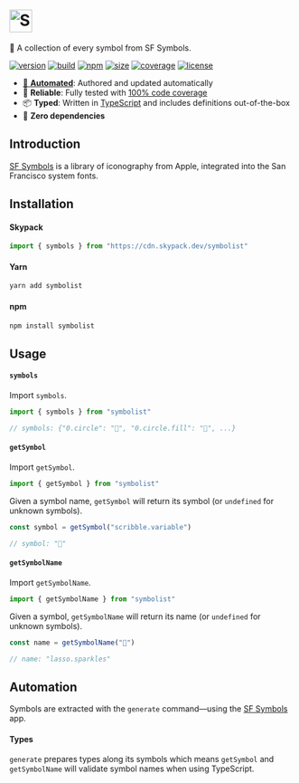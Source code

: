 # <a href="https://marcbouchenoire.com/projects/symbolist"><img src="https://raw.githubusercontent.com/bouchenoiremarc/symbolist/main/.github/logo.svg" height="40" alt="Symbolist" /></a>

🔣 ️A collection of every symbol from SF Symbols.

[![version](https://img.shields.io/badge/SF%20Symbols%203.1-message?color=%23e27)](https://developer.apple.com/sf-symbols/)
[![build](https://img.shields.io/github/workflow/status/bouchenoiremarc/symbolist/CI?color=%23e27)](https://github.com/bouchenoiremarc/symbolist/actions/workflows/ci.yml)
[![npm](https://img.shields.io/npm/v/symbolist?color=%23e27)](https://www.npmjs.com/package/symbolist)
[![size](https://img.shields.io/bundlephobia/minzip/symbolist?label=size&color=%23e27)](https://bundlephobia.com/package/symbolist)
[![coverage](https://img.shields.io/codecov/c/github/bouchenoiremarc/symbolist?color=%23e27)](https://codecov.io/gh/bouchenoiremarc/symbolist)
[![license](https://img.shields.io/github/license/bouchenoiremarc/symbolist?color=%23e27)](https://github.com/bouchenoiremarc/symbolist/blob/main/LICENSE)

- [🤖 **Automated**](#automation): Authored and updated automatically
- 🧪 **Reliable**: Fully tested with [100% code coverage](https://codecov.io/gh/bouchenoiremarc/symbolist)
- 📦 **Typed**: Written in [TypeScript](https://www.typescriptlang.org/) and includes definitions out-of-the-box
- 💨 **Zero dependencies**

## Introduction

[SF Symbols](https://developer.apple.com/sf-symbols/) is a library of iconography from Apple, integrated into the San Francisco system fonts.

## Installation

#### Skypack

```javascript
import { symbols } from "https://cdn.skypack.dev/symbolist"
```

#### Yarn

```bash
yarn add symbolist
```

#### npm

```bash
npm install symbolist
```

## Usage

#### `symbols`

Import `symbols`.

```typescript
import { symbols } from "symbolist"

// symbols: {"0.circle": "􀀸", "0.circle.fill": "􀀹", ...}
```

#### `getSymbol`

Import `getSymbol`.

```typescript
import { getSymbol } from "symbolist"
```

Given a symbol name, `getSymbol` will return its symbol (or `undefined` for unknown symbols).

```typescript
const symbol = getSymbol("scribble.variable")

// symbol: "􀤑"
```

#### `getSymbolName`

Import `getSymbolName`.

```typescript
import { getSymbolName } from "symbolist"
```

Given a symbol, `getSymbolName` will return its name (or `undefined` for unknown symbols).

```typescript
const name = getSymbolName("􀣳")

// name: "lasso.sparkles"
```

## Automation

Symbols are extracted with the `generate` command—using the [SF Symbols](https://developer.apple.com/sf-symbols/) app.

#### Types

`generate` prepares types along its symbols which means `getSymbol` and `getSymbolName` will validate symbol names when using TypeScript.
